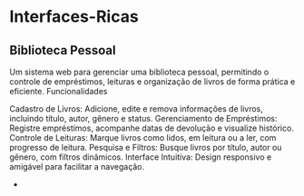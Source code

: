 # Interfaces-Ricas

## Biblioteca Pessoal
Um sistema web para gerenciar uma biblioteca pessoal, permitindo o controle de empréstimos, leituras e organização de livros de forma prática e eficiente.
Funcionalidades

Cadastro de Livros: Adicione, edite e remova informações de livros, incluindo título, autor, gênero e status.
Gerenciamento de Empréstimos: Registre empréstimos, acompanhe datas de devolução e visualize histórico.
Controle de Leituras: Marque livros como lidos, em leitura ou a ler, com progresso de leitura.
Pesquisa e Filtros: Busque livros por título, autor ou gênero, com filtros dinâmicos.
Interface Intuitiva: Design responsivo e amigável para facilitar a navegação.

-